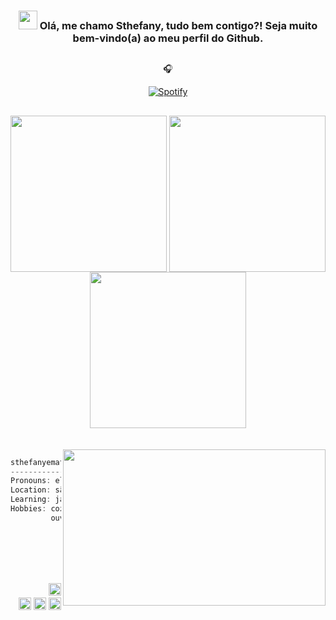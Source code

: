  
<div align="center">
  
### <img src="https://raw.githubusercontent.com/MartinHeinz/MartinHeinz/master/wave.gif" width="30px"> Olá, me chamo Sthefany, tudo bem contigo?! Seja muito bem-vindo(a) ao meu perfil do Github. 
  
 </div>
 
 ##

<div align="center">
  
  🎧
  
 [![Spotify](https://github-readme-remake.vercel.app/api/spotify)](https://open.spotify.com/playlist/37i9dQZF1DWWQRwui0ExPn)
<br/>
  
 </div>
 
##

<div align="center">

<img align="center" height="250" src="https://github.com/sthefanyematias/sthefanyematias/assets/117083316/36be7beb-4836-4b2d-b187-2a21922607b8"/>
<img align="center" height="250" src="https://github.com/sthefanyematias/sthefanyematias/assets/117083316/65d50b71-cf1f-4d4b-99c7-219c78750ad6"/>
<img align="center" height="250" src="https://github.com/sthefanyematias/sthefanyematias/assets/117083316/611a8f72-9abd-442d-b5b3-5cac70049837"/> 

</div>

</br>
</br>

<img align="right" src="https://github.com/sthefanyematias/sthefanyematias/assets/117083316/03f6a3ed-5d82-4962-9834-7aa9d57ed3d6" height="250" width="420" /> 

```csharp
sthefanyematias@github
-------------------------
Pronouns: ela/ dela
Location: são Paulo, sp
Learning: javaScript, HTML5, CSS3
Hobbies: cozinhar, comer, assistir filmes, 
         ouvir músicas bregas, entre outros ;)
```
 
</br>
</br> 
</br>
</br> 
 
<p align="right">
  &nbsp; &nbsp; &nbsp; &nbsp; &nbsp;
 <img alt="#1" src="https://github.com/sthefanyematias/sthefanyematias/assets/117083316/6d8ffd0f-f745-4fe5-8fe1-c45ec5400123" height="20" />
 <img alt="#2" src="https://github.com/sthefanyematias/sthefanyematias/assets/117083316/735b1c0b-83b2-4521-a192-9b90f5b531b9" height="20" />
 <img alt="#3" src="https://github.com/sthefanyematias/sthefanyematias/assets/117083316/4f583085-b413-4267-9d22-d3a1ab9961ef" height="20" />
 <img alt="#4" src="https://github.com/sthefanyematias/sthefanyematias/assets/117083316/506372cf-5746-4bf2-9931-3fd4f77bdd2a" height="20" />
 </p>
 




